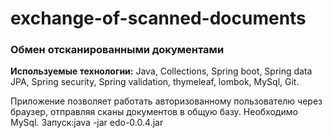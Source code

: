 # exchange-of-scanned-documents

### **Обмен отсканированными документами**

**Используемые технологии:** Java, Collections, Spring boot, Spring data JPA,
                         Spring security, Spring validation, thymeleaf,
                         lombok, MySql, Git.

Приложение позволяет работать авторизованному пользователю через браузер,
отправляя сканы документов в общую базу.
Необходимо MySql.
Запуск:java -jar edo-0.0.4.jar
